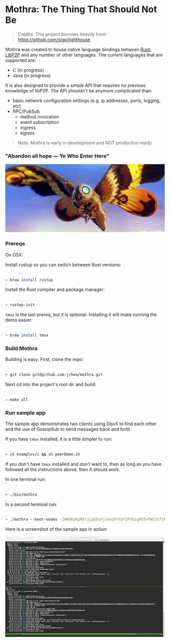 # Mothra: The Thing That Should Not Be

> Credits: This project borrows heavily from: https://github.com/sigp/lighthouse

Mothra was created to house native language bindings between [Rust-LibP2P](https://github.com/libp2p/rust-libp2p) and any number of other languages.
The current languages that are supported are:

- C (in progress)
- Java (in progress)
  
It is also designed to provide a simple API that requires no previous knowledge of libP2P.  The API shouldn't be anymore complicated 
than:

- basic network configuration settings (e.g. ip addresses, ports, logging, etc)
- RPC/PubSub
  - method invocation
  - event subscription
  - ingress
  - egress

> Note: Mothra is early in development and NOT production ready.

### "Abandon all hope — Ye Who Enter Here"

![mothra](./resources/mothra.jpg)


### Prereqs

On OSX:

Install rustup so you can switch between Rust versions:

```sh

> brew install rustup

```

Install the Rust compiler and package manager:

```sh

> rustup-init

```

`tmux` is the last prereq, but it is optional.  Installing it will make running the demo easier:

```sh

> brew install tmux

```


### Build Mothra

Building is easy.  First, clone the repo:

```sh

> git clone git@github.com:jrhea/mothra.git

```

Next cd into the project's root dir and build:

```sh

> make all

```

### Run sample app

The sample app demonstrates two clients using Disv5 to find each other and the use of GossipSub to send messages back and forth.

If you have `tmux` installed, it is a little simpler to run:

```sh

> cd examples/c && sh peerDemo.sh

```

If you don't have `tmux` installed and don't want to, then as long as you have followed all the instructions above, then it should work.  

In one terminal run:

```sh

> ./bin/mothra

```

In a second terminal run:

```sh

> ./mothra --boot-nodes -IW4QKaKpM5ljLpEEuFjcmoqFVYpY2PVGigNX3vFWzJzfjESWmltcztnrgKP8hLHKShBZTd2lIfjpwCiZCtK8GjPQq4DgmlwhH8AAAGDdGNwgiMog3VkcIIjKIlzZWNwMjU2azGhA7mA0yD2yMhLDZ2cHtQCe-2xhLrBmcCM2Eg9jYWDFqk5 --listen-address 127.0.0.1 --port 9001 --datadir /tmp/.artemis

```

Here is a screenshot of the sample app in action:

![demo](./resources/demo.jpeg)
